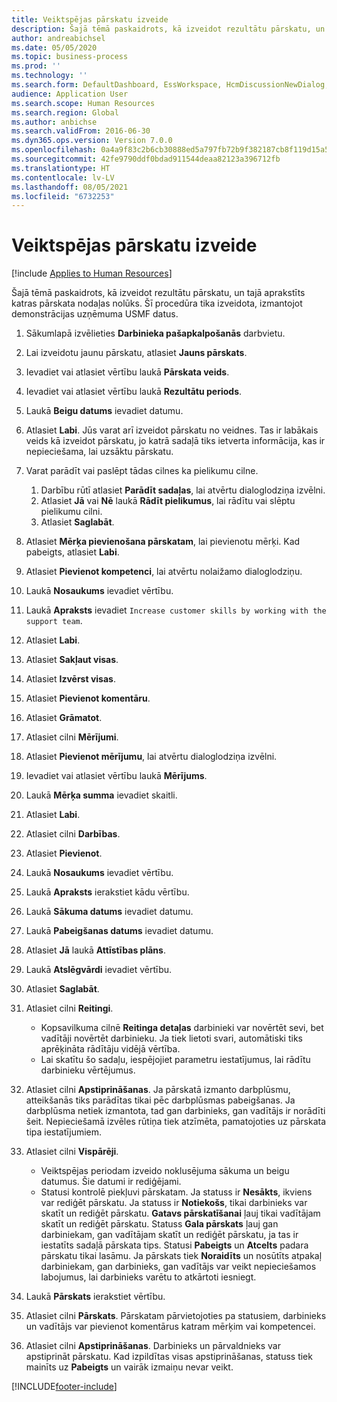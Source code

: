 ```yaml
---
title: Veiktspējas pārskatu izveide
description: Šajā tēmā paskaidrots, kā izveidot rezultātu pārskatu, un tajā aprakstīts katras pārskata nodaļas nolūks.
author: andreabichsel
ms.date: 05/05/2020
ms.topic: business-process
ms.prod: ''
ms.technology: ''
ms.search.form: DefaultDashboard, EssWorkspace, HcmDiscussionNewDialog, HcmDiscussion, HcmDiscussionChangeSettings, HcmDiscussionAddGoalDialog, HcmTopicCreate, HcmMeasurementDetailDialog, HcmPerfJournalAdd, HcmEmployeeDevelopmentWorkspace
audience: Application User
ms.search.scope: Human Resources
ms.search.region: Global
ms.author: anbichse
ms.search.validFrom: 2016-06-30
ms.dyn365.ops.version: Version 7.0.0
ms.openlocfilehash: 0a4a9f83c2b6cb30888ed5a797fb72b9f382187cb8f119d15a5fa437ed5aba1f
ms.sourcegitcommit: 42fe9790ddf0bdad911544deaa82123a396712fb
ms.translationtype: HT
ms.contentlocale: lv-LV
ms.lasthandoff: 08/05/2021
ms.locfileid: "6732253"
---
```

# <a name="create-performance-reviews"></a>Veiktspējas pārskatu izveide

[!include [Applies to Human Resources](../includes/applies-to-hr.md)]


Šajā tēmā paskaidrots, kā izveidot rezultātu pārskatu, un tajā aprakstīts katras pārskata nodaļas nolūks. Šī procedūra tika izveidota, izmantojot demonstrācijas uzņēmuma USMF datus.

1. Sākumlapā izvēlieties **Darbinieka pašapkalpošanās** darbvietu.
2. Lai izveidotu jaunu pārskatu, atlasiet **Jauns pārskats**.
3. Ievadiet vai atlasiet vērtību laukā **Pārskata veids**.
4. Ievadiet vai atlasiet vērtību laukā **Rezultātu periods**.
5. Laukā **Beigu datums** ievadiet datumu.
6. Atlasiet **Labi**. Jūs varat arī izveidot pārskatu no veidnes. Tas ir labākais veids kā izveidot pārskatu, jo katrā sadaļā tiks ietverta informācija, kas ir nepieciešama, lai uzsāktu pārskatu.  
7. Varat parādīt vai paslēpt tādas cilnes ka pielikumu cilne.

    1. Darbību rūtī atlasiet **Parādīt sadaļas**, lai atvērtu dialoglodziņa izvēlni.
    1. Atlasiet **Jā** vai **Nē** laukā **Rādīt pielikumus**, lai rādītu vai slēptu pielikumu cilni.
    1. Atlasiet **Saglabāt**.

8. Atlasiet **Mērķa pievienošana pārskatam**, lai pievienotu mērķi. Kad pabeigts, atlasiet **Labi**.
9. Atlasiet **Pievienot kompetenci**, lai atvērtu nolaižamo dialoglodziņu.
10. Laukā **Nosaukums** ievadiet vērtību.
11. Laukā **Apraksts** ievadiet `Increase customer skills by working with the support team`.
12. Atlasiet **Labi**.
13. Atlasiet **Sakļaut visas**.
14. Atlasiet **Izvērst visas**.
15. Atlasiet **Pievienot komentāru**.
16. Atlasiet **Grāmatot**.
17. Atlasiet cilni **Mērījumi**.
18. Atlasiet **Pievienot mērījumu**, lai atvērtu dialoglodziņa izvēlni.
19. Ievadiet vai atlasiet vērtību laukā **Mērījums**.
26. Laukā **Mērķa summa** ievadiet skaitli.
20. Atlasiet **Labi**.
21. Atlasiet cilni **Darbības**.
22. Atlasiet **Pievienot**.
23. Laukā **Nosaukums** ievadiet vērtību.
24. Laukā **Apraksts** ierakstiet kādu vērtību.
25. Laukā **Sākuma datums** ievadiet datumu.
26. Laukā **Pabeigšanas datums** ievadiet datumu.
27. Atlasiet **Jā** laukā **Attīstības plāns**.
28. Laukā **Atslēgvārdi** ievadiet vērtību.
29. Atlasiet **Saglabāt**.
30. Atlasiet cilni **Reitingi**.  

    - Kopsavilkuma cilnē **Reitinga detaļas** darbinieki var novērtēt sevi, bet vadītāji novērtēt darbinieku. Ja tiek lietoti svari, automātiski tiks aprēķināta rādītāju vidējā vērtība.  
    - Lai skatītu šo sadaļu, iespējojiet parametru iestatījumus, lai rādītu darbinieku vērtējumus.  

31. Atlasiet cilni **Apstiprināšanas**. Ja pārskatā izmanto darbplūsmu, atteikšanās tiks parādītas tikai pēc darbplūsmas pabeigšanas. Ja darbplūsma netiek izmantota, tad gan darbinieks, gan vadītājs ir norādīti šeit. Nepieciešamā izvēles rūtiņa tiek atzīmēta, pamatojoties uz pārskata tipa iestatījumiem.  
32. Atlasiet cilni **Vispārēji**.

    - Veiktspējas periodam izveido noklusējuma sākuma un beigu datumus. Šie datumi ir rediģējami.  
    - Statusi kontrolē piekļuvi pārskatam. Ja statuss ir **Nesākts**, ikviens var rediģēt pārskatu. Ja statuss ir **Notiekošs**, tikai darbinieks var skatīt un rediģēt pārskatu. **Gatavs pārskatīšanai** ļauj tikai vadītājam skatīt un rediģēt pārskatu. Statuss **Gala pārskats** ļauj gan darbiniekam, gan vadītājam skatīt un rediģēt pārskatu, ja tas ir iestatīts sadaļā pārskata tips. Statusi **Pabeigts** un **Atcelts** padara pārskatu tikai lasāmu. Ja pārskats tiek **Noraidīts** un nosūtīts atpakaļ darbiniekam, gan darbinieks, gan vadītājs var veikt nepieciešamos labojumus, lai darbinieks varētu to atkārtoti iesniegt.

33. Laukā **Pārskats** ierakstiet vērtību.
34. Atlasiet cilni **Pārskats**. Pārskatam pārvietojoties pa statusiem, darbinieks un vadītājs var pievienot komentārus katram mērķim vai kompetencei.  
35. Atlasiet cilni **Apstiprināšanas**. Darbinieks un pārvaldnieks var apstiprināt pārskatu. Kad izpildītas visas apstiprināšanas, statuss tiek mainīts uz **Pabeigts** un vairāk izmaiņu nevar veikt.  



[!INCLUDE[footer-include](../includes/footer-banner.md)]